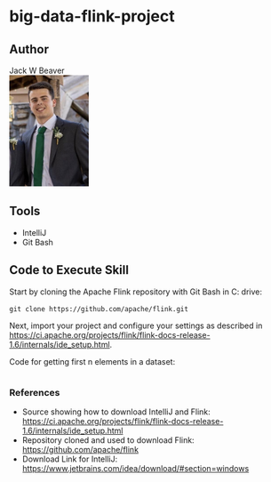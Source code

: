 # big-data-flink-project

## Author
Jack W Beaver <br>
<img src="Selfie.jpg" widt="150" height="200" /><br>

## Tools
- IntelliJ
- Git Bash

## Code to Execute Skill
Start by cloning the Apache Flink repository with Git Bash in C: drive:
```Git Bash
git clone https://github.com/apache/flink.git
```
Next, import your project and configure your settings as described in https://ci.apache.org/projects/flink/flink-docs-release-1.6/internals/ide_setup.html.

Code for getting first n elements in a dataset:
```Flink

```

### References
- Source showing how to download IntelliJ and Flink: https://ci.apache.org/projects/flink/flink-docs-release-1.6/internals/ide_setup.html 
- Repository cloned and used to download Flink: https://github.com/apache/flink
- Download Link for IntelliJ: https://www.jetbrains.com/idea/download/#section=windows
